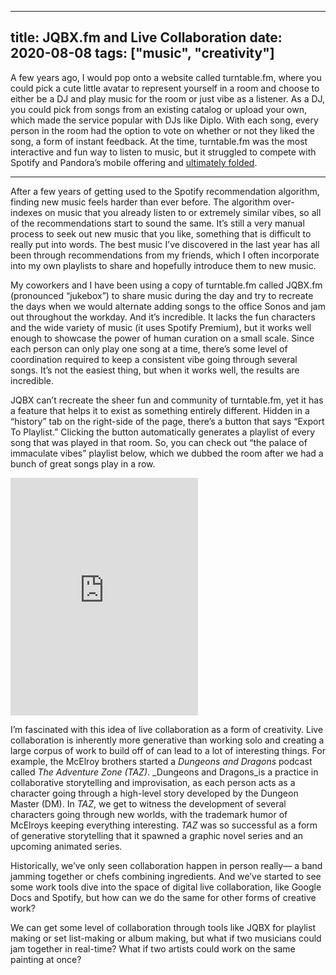
---
title: JQBX.fm and Live Collaboration
date: 2020-08-08
tags: ["music", "creativity"]
---


A few years ago, I would pop onto a website called turntable.fm, where you could pick a cute little avatar to represent yourself in a room and choose to either be a DJ and play music for the room or just vibe as a listener. As a DJ, you could pick from songs from an existing catalog or upload your own, which made the service popular with DJs like Diplo. With each song, every person in the room had the option to vote on whether or not they liked the song, a form of instant feedback. At the time, turntable.fm was the most interactive and fun way to listen to music, but it struggled to compete with Spotify and Pandora’s mobile offering and [ultimately folded](https://www.theverge.com/2013/12/2/5167020/dropping-the-needle-the-life-and-death-of-turntable-fm).

----

After a few years of getting used to the Spotify recommendation algorithm, finding new music feels harder than ever before. The algorithm over-indexes on music that you already listen to or extremely similar vibes, so all of the recommendations start to sound the same. It’s still a very manual process to seek out new music that you like, something that is difficult to really put into words. The best music I’ve discovered in the last year has all been through recommendations from my friends, which I often incorporate into my own playlists to share and hopefully introduce them to new music.

My coworkers and I have been using a copy of turntable.fm called JQBX.fm (pronounced “jukebox”) to share music during the day and try to recreate the days when we would alternate adding songs to the office Sonos and jam out throughout the workday. And it’s incredible. It lacks the fun characters and the wide variety of music (it uses Spotify Premium), but it works well enough to showcase the power of human curation on a small scale. Since each person can only play one song at a time, there’s some level of coordination required to keep a consistent vibe going through several songs. It’s not the easiest thing, but when it works well, the results are incredible.

JQBX can’t recreate the sheer fun and community of turntable.fm, yet it has a feature that helps it to exist as something entirely different. Hidden in a “history” tab on the right-side of the page, there’s a button that says “Export To Playlist.” Clicking the button automatically generates a playlist of every song that was played in that room. So, you can check out “the palace of immaculate vibes” playlist below, which we dubbed the room after we had a bunch of great songs play in a row.

<iframe src="https://open.spotify.com/embed/playlist/0kgxUc3sRe8NYU7RLmotGz" width="300" height="380" frameborder="0" allowtransparency="true" allow="encrypted-media"></iframe>

I’m fascinated with this idea of live collaboration as a form of creativity. Live collaboration is inherently more generative than working solo and creating a large corpus of work to build off of can lead to a lot of interesting things. For example, the McElroy brothers started a _Dungeons and Dragons_ podcast called _The Adventure Zone (TAZ)_. _Dungeons and Dragons_is a practice in collaborative storytelling and improvisation, as each person acts as a character going through a high-level story developed by the Dungeon Master (DM). In _TAZ_, we get to witness the development of several characters going through new worlds, with the trademark humor of McElroys keeping everything interesting. _TAZ_ was so successful as a form of generative storytelling that it spawned a graphic novel series and an upcoming animated series. 

Historically, we’ve only seen collaboration happen in person really— a band jamming together or chefs combining ingredients. And we’ve started to see some work tools dive into the space of digital live collaboration, like Google Docs and Spotify, but how can we do the same for other forms of creative work?

We can get some level of collaboration through tools like JQBX for playlist making or set list-making or album making, but what if two musicians could jam together in real-time? What if two artists could work on the same painting at once? 

